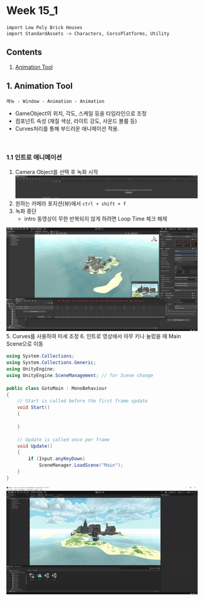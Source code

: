 # Week 15_1

```
import Low Poly Brick Houses
import StandardAssets -> Characters, CorssPlatforms, Utility
```

## Contents

1. [Animation Tool](#1-Animation-Tool)

## 1. Animation Tool

`메뉴 - Window - Animation - Animation`
- GameObject의 위치, 각도, 스케일 등을 타임라인으로 조정
- 컴포넌트 속성 (재질 색상, 라이트 강도, 사운드 볼륨 등)
- Curves처리를 통해 부드러운 애니메이션 적용.

</br>

### 1.1 인트로 애니메이션 

1. Camera Object를 선택 후 녹화 시작
![](https://github.com/ONground-Korea/Unity_study/blob/main/week%2015/pictures/%ED%99%94%EB%A9%B4%20%EC%BA%A1%EC%B2%98%202021-06-09%20173836.png?raw=true)
3. 원하는 카메라 포지션(뷰)에서 `ctrl + shift + f`
4. 녹화 중단
     - intro 동영상이 무한 반복되지 않게 하려면 Loop Time 체크 해제

![](https://github.com/ONground-Korea/Unity_study/blob/main/week%2015/pictures/%ED%99%94%EB%A9%B4%20%EC%BA%A1%EC%B2%98%202021-06-09%20175027.png?raw=true)
5. Curves를 사용하여 미세 조정
6. 인트로 영상에서 아무 키나 눌렀을 때 Main Scene으로 이동
```c#
using System.Collections;
using System.Collections.Generic;
using UnityEngine;
using UnityEngine.SceneManagement; // for Scene change

public class GotoMain : MonoBehaviour
{
    // Start is called before the first frame update
    void Start()
    {
        
    }

    // Update is called once per frame
    void Update()
    {
        if (Input.anyKeyDown)
            SceneManager.LoadScene("Main");
    }
}
```
![영상](https://github.com/ONground-Korea/Unity_study/blob/main/week%2015/pictures/intro.gif?raw=true)
